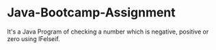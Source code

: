 # Java-Bootcamp-Assignment

It's a Java Program of checking a number which is negative, positive or zero using IFelseif.
